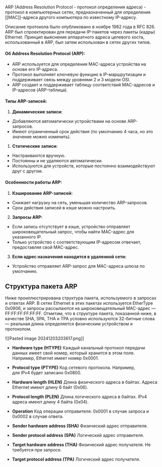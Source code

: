 
ARP (Address Resolution Protocol - протокол определения адреса) - протокол в компьютерных сетях, предназначенный для определения [[MAC]]-адреса другого компьютера по известному IP-адресу.

Описание протокола было опубликовано в ноябре 1982 года в RFC 826. ARP был спроектирован для передачи IP-пакетов через пакеты (кадры) Ethernet. Принцип выяснения аппаратного адреса целевого хоста, использованный в ARP, был затем использован в сетях других типов.

#### **Об Address Resolution Protocol (ARP):**

- ARP используется для определения MAC-адреса устройства на основе его IP-адреса.
- Протокол выполняет ключевую функцию в IP-маршрутизации и поддерживает связь между уровнями 2 и 3 модели OSI.
- ARP создает и поддерживает таблицу соответствий MAC-адресов и IP-адресов (ARP-таблица).

#### **Типы ARP-записей:**
1. **Динамические записи:**
- Добавляются автоматически устройствами на основе ARP-запросов.
- Имеют ограниченный срок действия (по умолчанию 4 часа, но это значение можно изменить).

1. **Статические записи:**
- Настраиваются вручную.
- Постоянны и не удаляются автоматически.
- Используются для устройств, которые постоянно взаимодействуют друг с другом.

#### **Особенности работы ARP:**

1. **Кэширование ARP-записей:**
- Снижает нагрузку на сеть, уменьшая количество ARP-запросов.
- Срок действия записей в кэше можно настроить.

2. **Запросы ARP:**
- Если запись отсутствует в кэше, устройство отправляет широковещательный запрос, чтобы найти MAC-адрес для указанного IP.
- Только устройство с соответствующим IP-адресом отвечает, предоставляя свой MAC-адрес.

3. **Если адрес назначения находится в удаленной сети:**
- Устройство отправляет ARP-запрос для MAC-адреса шлюза по умолчанию.

## Структура пакета ARP

Ниже проиллюстрирована структура пакета, используемого в запросах и ответах ARP. В сетях Ethernet в этих пакетах используется EtherType 0x0806, и запросы рассылаются на широковещательный MAC-адрес — FF:FF:FF:FF:FF:FF. Отметим, что в структуре пакета, показанной ниже, в качестве SHA, SPA, THA и TPA условно используются 32-битные слова — реальная длина определяется физическим устройством и протоколом.

![[Pasted image 20241203203617.png]]
- **Hardware type (HTYPE)**
Каждый канальный протокол передачи данных имеет свой номер, который хранится в этом поле. Например, Ethernet имеет номер 0x0001.

- **Protocol type (PTYPE)**
Код сетевого протокола. Например, для IPv4 будет записано 0x0800.

- **Hardware length (HLEN)**
Длина физического адреса в байтах. Адреса Ethernet имеют длину 6 байт (0x06).

- **Protocol length (PLEN)**
Длина логического адреса в байтах. IPv4 адреса имеют длину 4 байта (0x04).

- **Operation**
Код операции отправителя: 0x0001 в случае запроса и 0x0002 в случае ответа.

- **Sender hardware address (SHA)**
Физический адрес отправителя.

- **Sender protocol address (SPA)**
Логический адрес отправителя.

- **Target hardware address (THA)**
Физический адрес получателя. Не требуется при запросе.

- **Target protocol address (TPA)**
Логический адрес получателя.